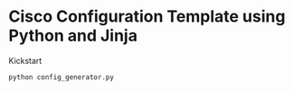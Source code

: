 # Cisco Configuration Template using Python and Jinja

Kickstart

```python
python config_generator.py
```
